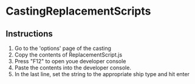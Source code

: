 # CastingReplacementScripts

## Instructions
1. Go to the 'options' page of the casting
2. Copy the contents of ReplacementScript.js
3. Press "F12" to open youe developer console
4. Paste the contents into the developer console.
5. In the last line, set the string to the appropriate ship type and hit enter

